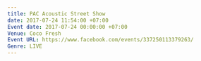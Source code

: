 ```yaml
---
title: PAC Acoustic Street Show
date: 2017-07-24 11:54:00 +07:00
Event date: 2017-07-24 00:00:00 +07:00
Venue: Coco Fresh
Event URL: https://www.facebook.com/events/337250113379263/
Genre: LIVE
---
```


